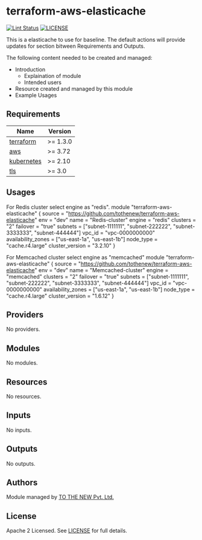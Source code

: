 # terraform-aws-elasticache

[![Lint Status](https://github.com/tothenew/terraform-aws-elasticache/workflows/Lint/badge.svg)](https://github.com/tothenew/terraform-aws-elasticache/actions)
[![LICENSE](https://img.shields.io/github/license/tothenew/terraform-aws-elasticache)](https://github.com/tothenew/terraform-aws-elasticache/blob/master/LICENSE)

This is a elasticache to use for baseline. The default actions will provide updates for section bitween Requirements and Outputs.

The following content needed to be created and managed:
 - Introduction
     - Explaination of module 
     - Intended users
 - Resource created and managed by this module
 - Example Usages

<!-- BEGIN_TF_DOCS -->
## Requirements

| Name | Version |
|------|---------|
| <a name="requirement_terraform"></a> [terraform](#requirement\_terraform) | >= 1.3.0 |
| <a name="requirement_aws"></a> [aws](#requirement\_aws) | >= 3.72 |
| <a name="requirement_kubernetes"></a> [kubernetes](#requirement\_kubernetes) | >= 2.10 |
| <a name="requirement_tls"></a> [tls](#requirement\_tls) | >= 3.0 |

## Usages
For Redis cluster select engine as "redis".
module "terraform-aws-elasticache" {
  source             = "https://github.com/tothenew/terraform-aws-elasticache"
  env                = "dev"
  name               = "Redis-cluster"
  engine             = "redis"
  clusters           = "2"
  failover           = "true"
  subnets            = ["subnet-1111111", "subnet-222222", "subnet-3333333", "subnet-444444"]
  vpc_id             = "vpc-0000000000"
  availability_zones = ["us-east-1a", "us-east-1b"]
  node_type          = "cache.r4.large"
  cluster_version    = "3.2.10"
}

For Memcached cluster select engine as "memcached"
module "terraform-aws-elasticache" {
  source             = "https://github.com/tothenew/terraform-aws-elasticache"
  env                = "dev"
  name               = "Memcached-cluster"
  engine             = "memcached"
  clusters           = "2"
  failover           = "true"
  subnets            = ["subnet-1111111", "subnet-222222", "subnet-3333333", "subnet-444444"]
  vpc_id             = "vpc-0000000000"
  availability_zones = ["us-east-1a", "us-east-1b"]
  node_type          = "cache.r4.large"
  cluster_version    = "1.6.12"
}

## Providers

No providers.

## Modules

No modules.

## Resources

No resources.

## Inputs

No inputs.

## Outputs

No outputs.
<!-- END_TF_DOCS -->

## Authors

Module managed by [TO THE NEW Pvt. Ltd.](https://github.com/tothenew)

## License

Apache 2 Licensed. See [LICENSE](https://github.com/tothenew/terraform-aws-elasticache/blob/main/LICENSE) for full details.
